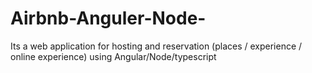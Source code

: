 # Airbnb-Anguler-Node-
Its a web application for hosting and reservation (places / experience / online experience) using Angular/Node/typescript 
